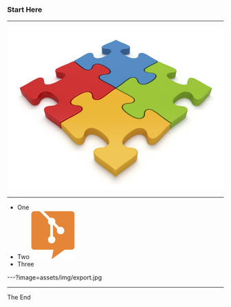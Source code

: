 
### Start Here 

---

![](assets/img/modular.jpg)

---

- One
- Two ![](assets/img/logo.png)
- Three

---?image=assets/img/export.jpg

---

The End
